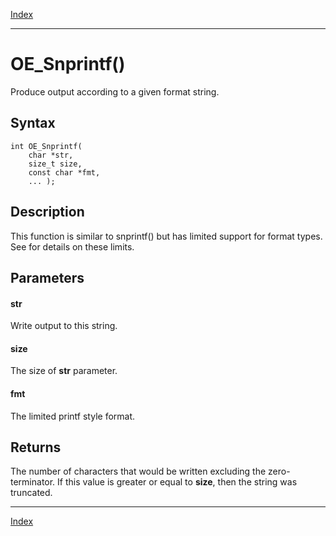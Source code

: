 [Index](index.md)

---
# OE_Snprintf()

Produce output according to a given format string.

## Syntax

    int OE_Snprintf(
        char *str,
        size_t size,
        const char *fmt,
        ... );
## Description 

This function is similar to snprintf() but has limited support for format types. See  for details on these limits.





## Parameters

#### str

Write output to this string.


#### size

The size of **str** parameter.


#### fmt

The limited printf style format.


## Returns

The number of characters that would be written excluding the zero-terminator. If this value is greater or equal to **size**, then the string was truncated.


---
[Index](index.md)

